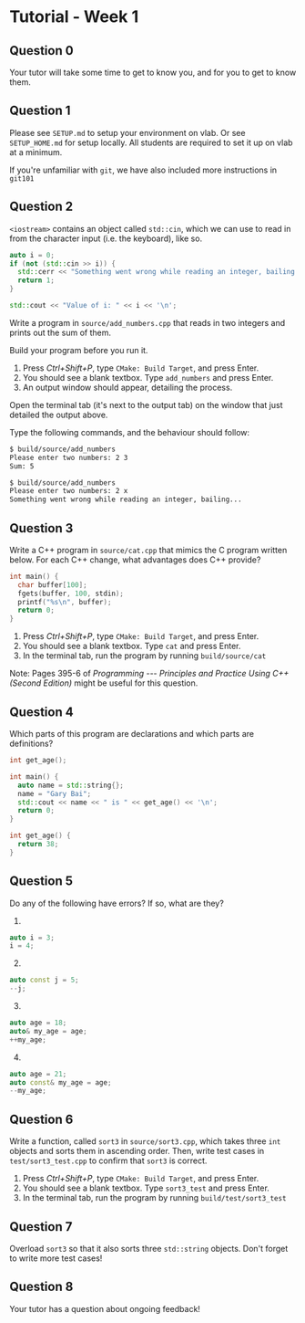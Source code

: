# Tutorial - Week 1

## Question 0

Your tutor will take some time to get to know you, and for you to get to know them.

## Question 1

Please see `SETUP.md` to setup your environment on vlab. Or see `SETUP_HOME.md` for setup locally. All students are required to set it up on vlab at a minimum.

If you're unfamiliar with `git`, we have also included more instructions in `git101`

## Question 2

`<iostream>` contains an object called `std::cin`, which we can use to read in from the character
input (i.e. the keyboard), like so.

```cpp
auto i = 0;
if (not (std::cin >> i)) {
  std::cerr << "Something went wrong while reading an integer, bailing...\n";
  return 1;
}

std::cout << "Value of i: " << i << '\n';
```

Write a program in `source/add_numbers.cpp` that reads in two integers and prints out the sum of
them.

Build your program before you run it.

1. Press _Ctrl+Shift+P_, type `CMake: Build Target`, and press Enter.
2. You should see a blank textbox. Type `add_numbers` and press Enter.
3. An output window should appear, detailing the process.

Open the terminal tab (it's next to the output tab) on the window that just detailed the output above.

Type the following commands, and the behaviour should follow:

```sh
$ build/source/add_numbers
Please enter two numbers: 2 3
Sum: 5
```

```sh
$ build/source/add_numbers
Please enter two numbers: 2 x
Something went wrong while reading an integer, bailing...
```

## Question 3

Write a C++ program in `source/cat.cpp` that mimics the C program written below. For each C++
change, what advantages does C++ provide?

```cpp
int main() {
  char buffer[100];
  fgets(buffer, 100, stdin);
  printf("%s\n", buffer);
  return 0;
}
```

1. Press _Ctrl+Shift+P_, type `CMake: Build Target`, and press Enter.
2. You should see a blank textbox. Type `cat` and press Enter.
3. In the terminal tab, run the program by running `build/source/cat`

Note: Pages 395-6 of _Programming --- Principles and Practice Using C++ (Second Edition)_ might be
useful for this question.

## Question 4

Which parts of this program are declarations and which parts are definitions?

```cpp
int get_age();

int main() {
  auto name = std::string{};
  name = "Gary Bai";
  std::cout << name << " is " << get_age() << '\n';
  return 0;
}

int get_age() {
  return 38;
}
```

## Question 5

Do any of the following have errors? If so, what are they?

1.
```cpp
auto i = 3;
i = 4;
```

2.
```cpp
auto const j = 5;
--j;
```

3.
```cpp
auto age = 18;
auto& my_age = age;
++my_age;
```

4.
```cpp
auto age = 21;
auto const& my_age = age;
--my_age;
```

## Question 6

Write a function, called `sort3` in `source/sort3.cpp`, which takes three `int` objects and sorts
them in ascending order. Then, write test cases in `test/sort3_test.cpp` to confirm that `sort3` is
correct.

1. Press _Ctrl+Shift+P_, type `CMake: Build Target`, and press Enter.
2. You should see a blank textbox. Type `sort3_test` and press Enter.
3. In the terminal tab, run the program by running `build/test/sort3_test`

## Question 7

Overload `sort3` so that it also sorts three `std::string` objects. Don't forget to write more test
cases!

## Question 8

Your tutor has a question about ongoing feedback!
